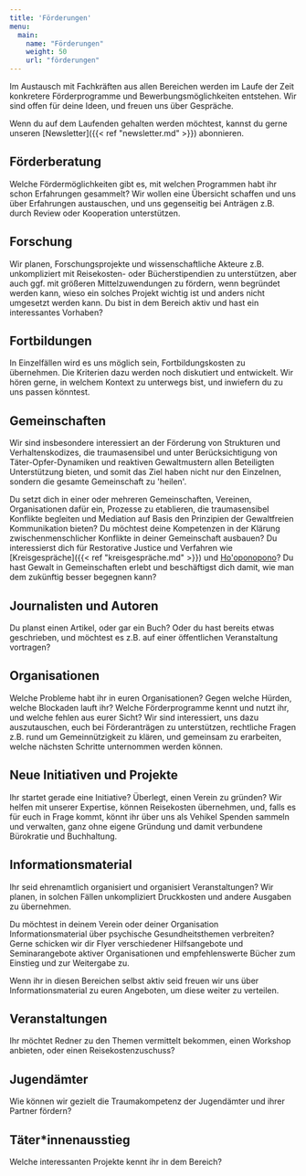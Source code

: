 ```yaml
---
title: 'Förderungen'
menu:
  main:
    name: "Förderungen"
    weight: 50
    url: "förderungen"
---
```


Im Austausch mit Fachkräften aus allen Bereichen werden im Laufe der Zeit konkretere Förderprogramme und Bewerbungsmöglichkeiten entstehen. Wir sind offen für deine Ideen, und freuen uns über Gespräche.

Wenn du auf dem Laufenden gehalten werden möchtest, kannst du gerne unseren [Newsletter]({{< ref "newsletter.md" >}}) abonnieren.

## Förderberatung

Welche Fördermöglichkeiten gibt es, mit welchen Programmen habt ihr schon Erfahrungen gesammelt? Wir wollen eine Übersicht schaffen und uns über Erfahrungen austauschen, und uns gegenseitig bei Anträgen z.B. durch Review oder Kooperation unterstützen.

## Forschung

Wir planen, Forschungsprojekte und wissenschaftliche Akteure z.B. unkompliziert mit Reisekosten- oder Bücherstipendien zu unterstützen, aber auch ggf. mit größeren Mittelzuwendungen zu fördern, wenn begründet werden kann, wieso ein solches Projekt wichtig ist und anders nicht umgesetzt werden kann. Du bist in dem Bereich aktiv und hast ein interessantes Vorhaben?

## Fortbildungen

In Einzelfällen wird es uns möglich sein, Fortbildungskosten zu übernehmen. Die Kriterien dazu werden noch diskutiert und entwickelt. Wir hören gerne, in welchem Kontext zu unterwegs bist, und inwiefern du zu uns passen könntest.

## Gemeinschaften

Wir sind insbesondere interessiert an der Förderung von Strukturen und Verhaltenskodizes, die traumasensibel und unter Berücksichtigung von Täter-Opfer-Dynamiken und reaktiven Gewaltmustern allen Beteiligten Unterstützung bieten, und somit das Ziel haben nicht nur den Einzelnen, sondern die gesamte Gemeinschaft zu 'heilen'.

Du setzt dich in einer oder mehreren Gemeinschaften, Vereinen, Organisationen dafür ein, Prozesse zu etablieren, die traumasensibel Konflikte begleiten und Mediation auf Basis den Prinzipien der Gewaltfreien Kommunikation bieten? Du möchtest deine Kompetenzen in der Klärung zwischenmenschlicher Konflikte in deiner Gemeinschaft ausbauen? Du interessierst dich für Restorative Justice und Verfahren wie [Kreisgespräche]({{< ref "kreisgespräche.md" >}}) und [Ho'oponopono](https://www.narf.org/nill/documents/peacemaking/1995-meyer-to-set-right.pdf)? Du hast Gewalt in Gemeinschaften erlebt und beschäftigst dich damit, wie man dem zukünftig besser begegnen kann?

## Journalisten und Autoren

Du planst einen Artikel, oder gar ein Buch? Oder du hast bereits etwas geschrieben, und möchtest es z.B. auf einer öffentlichen Veranstaltung vortragen?

## Organisationen

Welche Probleme habt ihr in euren Organisationen? Gegen welche Hürden, welche Blockaden lauft ihr? Welche Förderprogramme kennt und nutzt ihr, und welche fehlen aus eurer Sicht? Wir sind interessiert, uns dazu auszutauschen, euch bei Förderanträgen zu unterstützen, rechtliche Fragen z.B. rund um Gemeinnützigkeit zu klären, und gemeinsam zu erarbeiten, welche nächsten Schritte unternommen werden können.

## Neue Initiativen und Projekte

Ihr startet gerade eine Initiative? Überlegt, einen Verein zu gründen? Wir helfen mit unserer Expertise, können Reisekosten übernehmen, und, falls es für euch in Frage kommt, könnt ihr über uns als Vehikel Spenden sammeln und verwalten, ganz ohne eigene Gründung und damit verbundene Bürokratie und Buchhaltung.

## Informationsmaterial

Ihr seid ehrenamtlich organisiert und organisiert Veranstaltungen? Wir planen, in solchen Fällen unkompliziert Druckkosten und andere Ausgaben zu übernehmen.

Du möchtest in deinem Verein oder deiner Organisation Informationsmaterial über psychische Gesundheitsthemen verbreiten? Gerne schicken wir dir Flyer verschiedener Hilfsangebote und Seminarangebote aktiver Organisationen und empfehlenswerte Bücher zum Einstieg und zur Weitergabe zu.

Wenn ihr in diesen Bereichen selbst aktiv seid freuen wir uns über Informationsmaterial zu euren Angeboten, um diese weiter zu verteilen.

## Veranstaltungen

Ihr möchtet Redner zu den Themen vermittelt bekommen, einen Workshop anbieten, oder einen Reisekostenzuschuss?

## Jugendämter

Wie können wir gezielt die Traumakompetenz der Jugendämter und ihrer Partner fördern?

## Täter*innenausstieg

Welche interessanten Projekte kennt ihr in dem Bereich?
